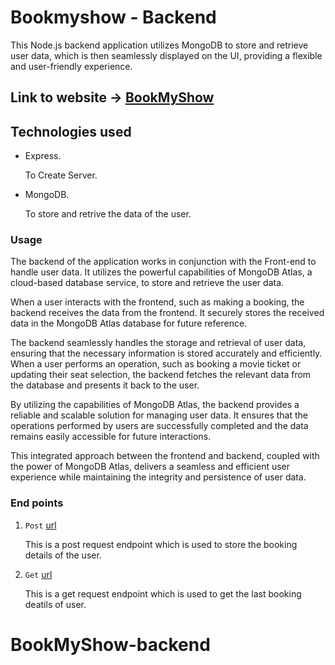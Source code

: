 # Bookmyshow - Backend

This Node.js backend application utilizes MongoDB to store and retrieve user data, which is then seamlessly displayed on the UI, providing a flexible and user-friendly experience.

## Link to website -> [BookMyShow](https://bookmyshow-iwij.onrender.com/)


## Technologies used
- Express.
   
    To Create Server.
- MongoDB.

    To store and retrive the data of the user.

### Usage 
The backend of the application works in conjunction with the Front-end to handle user data. It utilizes the powerful capabilities of MongoDB Atlas, a cloud-based database service, to store and retrieve the user data.

When a user interacts with the frontend, such as making a booking, the backend receives the data from the frontend. It securely stores the received data in the MongoDB Atlas database for future reference.

The backend seamlessly handles the storage and retrieval of user data, ensuring that the necessary information is stored accurately and efficiently. When a user performs an operation, such as booking a movie ticket or updating their seat selection, the backend fetches the relevant data from the database and presents it back to the user.

By utilizing the capabilities of MongoDB Atlas, the backend provides a reliable and scalable solution for managing user data. It ensures that the operations performed by users are successfully completed and the data remains easily accessible for future interactions.

This integrated approach between the frontend and backend, coupled with the power of MongoDB Atlas, delivers a seamless and efficient user experience while maintaining the integrity and persistence of user data.



### End points
1. `Post` [url](https://bookmyshow-api.onrender.com/api/booking)

   This is a post request endpoint which is used to store the booking details of the user.

2. `Get` [url](https://bookmyshow-api.onrender.com/api/booking)

   This is a get request endpoint which is used to get the last booking deatils of user.



# BookMyShow-backend
